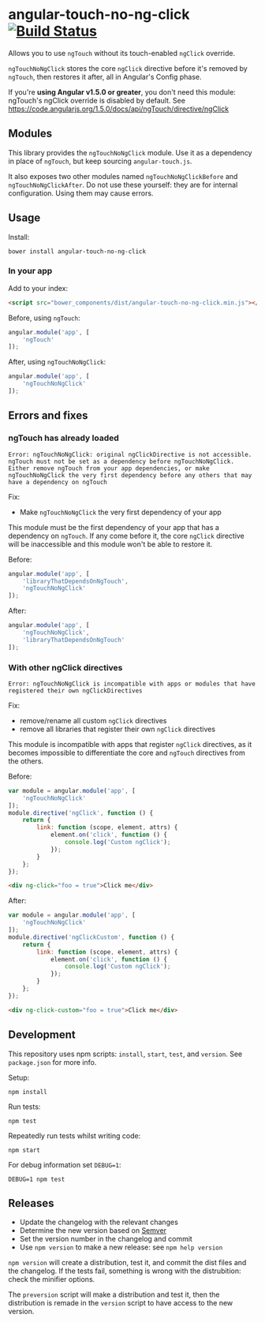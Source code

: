 # angular-touch-no-ng-click [![Build Status](https://travis-ci.org/incuna/angular-touch-no-ng-click.svg?branch=master)](https://travis-ci.org/incuna/angular-touch-no-ng-click)

Allows you to use `ngTouch` without its touch-enabled `ngClick` override.

`ngTouchNoNgClick` stores the core `ngClick` directive before it's removed by `ngTouch`, then restores it after, all in Angular's Config phase.

If you're **using Angular v1.5.0 or greater**, you don't need this module: ngTouch's ngClick override is disabled by default. See https://code.angularjs.org/1.5.0/docs/api/ngTouch/directive/ngClick

## Modules

This library provides the `ngTouchNoNgClick` module. Use it as a dependency in place of `ngTouch`, but keep sourcing `angular-touch.js`.

It also exposes two other modules named `ngTouchNoNgClickBefore` and `ngTouchNoNgClickAfter`. Do not use these yourself: they are for internal configuration. Using them may cause errors.

## Usage

Install:

```shell
bower install angular-touch-no-ng-click
```

### In your app

Add to your index:

```html
<script src="bower_components/dist/angular-touch-no-ng-click.min.js"></script>
```

Before, using `ngTouch`:

```js
angular.module('app', [
    'ngTouch'
]);
```

After, using `ngTouchNoNgClick`:

```js
angular.module('app', [
    'ngTouchNoNgClick'
]);
```

## Errors and fixes

### ngTouch has already loaded

`Error: ngTouchNoNgClick: original ngClickDirective is not accessible. ngTouch must not be set as a dependency before ngTouchNoNgClick. Either remove ngTouch from your app dependencies, or make ngTouchNoNgClick the very first dependency before any others that may have a dependency on ngTouch`

Fix:
- Make `ngTouchNoNgClick` the very first dependency of your app

This module must be the first dependency of your app that has a dependency on `ngTouch`. If any come before it, the core `ngClick` directive will be inaccessible and this module won't be able to restore it.

Before:
```js
angular.module('app', [
    'libraryThatDependsOnNgTouch',
    'ngTouchNoNgClick'
]);
```

After:
```js
angular.module('app', [
    'ngTouchNoNgClick',
    'libraryThatDependsOnNgTouch'
]);
```

### With other ngClick directives

`Error: ngTouchNoNgClick is incompatible with apps or modules that have registered their own ngClickDirectives`

Fix:
- remove/rename all custom `ngClick` directives
- remove all libraries that register their own `ngClick` directives

This module is incompatible with apps that register `ngClick` directives, as it becomes impossible to differentiate the core and `ngTouch` directives from the others.

Before:
```js
var module = angular.module('app', [
    'ngTouchNoNgClick'
]);
module.directive('ngClick', function () {
    return {
        link: function (scope, element, attrs) {
            element.on('click', function () {
                console.log('Custom ngClick');
            });
        }
    };
});
```
```html
<div ng-click="foo = true">Click me</div>
```

After:
```js
var module = angular.module('app', [
    'ngTouchNoNgClick'
]);
module.directive('ngClickCustom', function () {
    return {
        link: function (scope, element, attrs) {
            element.on('click', function () {
                console.log('Custom ngClick');
            });
        }
    };
});
```
```html
<div ng-click-custom="foo = true">Click me</div>
```

## Development

This repository uses npm scripts: `install`, `start`, `test`, and `version`. See `package.json` for more info.

Setup:
```shell
npm install
```

Run tests:
```shell
npm test
```

Repeatedly run tests whilst writing code:
```shell
npm start
```

For debug information set `DEBUG=1`:
```
DEBUG=1 npm test
```

## Releases

- Update the changelog with the relevant changes
- Determine the new version based on [Semver](http://semver.org/)
- Set the version number in the changelog and commit
- Use `npm version` to make a new release: see `npm help version`

`npm version` will create a distribution, test it, and commit the dist files and the changelog. If the tests fail, something is wrong with the distrubition: check the minifier options.

The `preversion` script will make a distribution and test it, then the distribution is remade in the `version` script to have access to the new version.
